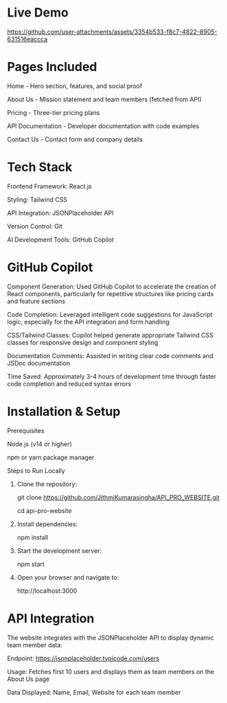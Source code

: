 
# Live Demo

https://github.com/user-attachments/assets/3354b533-f8c7-4822-8905-631516eaccca


# Pages Included

Home - Hero section, features, and social proof

About Us - Mission statement and team members (fetched from API)

Pricing - Three-tier pricing plans

API Documentation - Developer documentation with code examples

Contact Us - Contact form and company details

# Tech Stack

Frontend Framework: React.js

Styling: Tailwind CSS

API Integration: JSONPlaceholder API

Version Control: Git

AI Development Tools: GitHub Copilot

# GitHub Copilot

Component Generation: Used GitHub Copilot to accelerate the creation of React components, particularly for repetitive structures like pricing cards and feature sections

Code Completion: Leveraged intelligent code suggestions for JavaScript logic, especially for the API integration and form handling

CSS/Tailwind Classes: Copilot helped generate appropriate Tailwind CSS classes for responsive design and component styling

Documentation Comments: Assisted in writing clear code comments and JSDoc documentation

Time Saved: Approximately 3-4 hours of development time through faster code completion and reduced syntax errors

# Installation & Setup
Prerequisites

Node.js (v14 or higher)

npm or yarn package manager

Steps to Run Locally

1. Clone the repository:
   
   git clone https://github.com/JithmiKumarasingha/API_PRO_WEBSITE.git
   
   cd api-pro-website

3. Install dependencies:

   npm install

4. Start the development server:
   
   npm start

5. Open your browser and navigate to:
   
   http://localhost:3000

# API Integration
The website integrates with the JSONPlaceholder API to display dynamic team member data:

Endpoint: https://jsonplaceholder.typicode.com/users

Usage: Fetches first 10 users and displays them as team members on the About Us page

Data Displayed: Name, Email, Website for each team member

